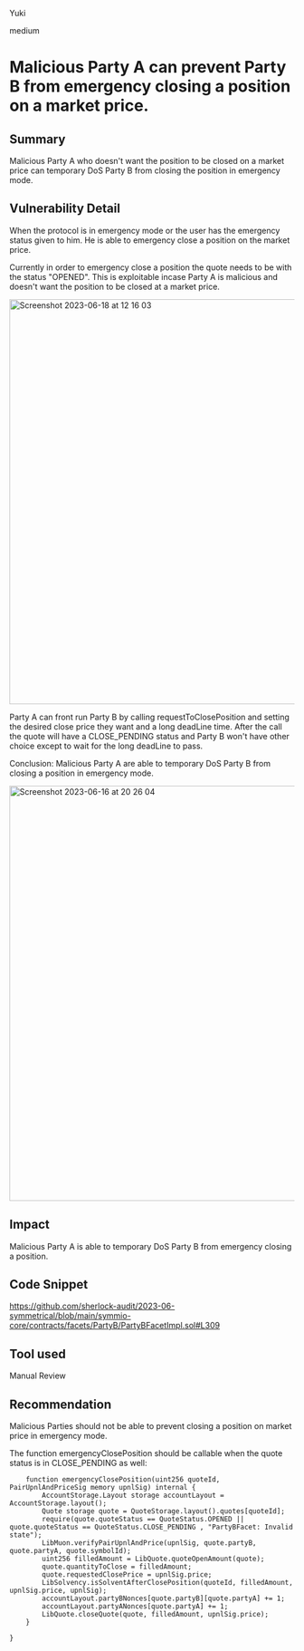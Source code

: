 Yuki

medium

# Malicious Party A can prevent Party B from emergency closing a position on a market price.

## Summary
Malicious Party A who doesn't want the position to be closed on a market price can temporary DoS Party B from closing the position in emergency mode.

## Vulnerability Detail
When the protocol is in emergency mode or the user has the emergency status given to him. He is able to emergency close a position on the market price.

Currently in order to emergency close a position the quote needs to be with the status "OPENED".
This is exploitable incase Party A is malicious and doesn't want the position to be closed at a market price.

<img width="715" alt="Screenshot 2023-06-18 at 12 16 03" src="https://github.com/SilentYuki/Symmetrical/assets/135425690/4086a998-a559-4dd9-8d00-9f1c0523c229">

Party A can front run Party B by calling requestToClosePosition and setting the desired close price they want and a long deadLine time. After the call the quote will have a CLOSE_PENDING status and Party B won't have other choice except to wait for the long deadLine to pass. 

Conclusion:
Malicious Party A are able to temporary DoS Party B from closing a position in emergency mode.

<img width="733" alt="Screenshot 2023-06-16 at 20 26 04" src="https://github.com/SilentYuki/Symmetrical/assets/135425690/4386e9e3-0ba5-4ed4-94dc-36fb45ed9a3c">

## Impact
Malicious Party A is able to temporary DoS Party B from emergency closing a position.

## Code Snippet

https://github.com/sherlock-audit/2023-06-symmetrical/blob/main/symmio-core/contracts/facets/PartyB/PartyBFacetImpl.sol#L309

## Tool used

Manual Review

## Recommendation
Malicious Parties should not be able to prevent closing a position on market price in emergency mode. 

The function emergencyClosePosition should be callable when the quote status is in CLOSE_PENDING as well:

```solidity
    function emergencyClosePosition(uint256 quoteId, PairUpnlAndPriceSig memory upnlSig) internal {
        AccountStorage.Layout storage accountLayout = AccountStorage.layout();
        Quote storage quote = QuoteStorage.layout().quotes[quoteId];
        require(quote.quoteStatus == QuoteStatus.OPENED || quote.quoteStatus == QuoteStatus.CLOSE_PENDING , "PartyBFacet: Invalid state");
        LibMuon.verifyPairUpnlAndPrice(upnlSig, quote.partyB, quote.partyA, quote.symbolId);
        uint256 filledAmount = LibQuote.quoteOpenAmount(quote);
        quote.quantityToClose = filledAmount;
        quote.requestedClosePrice = upnlSig.price;
        LibSolvency.isSolventAfterClosePosition(quoteId, filledAmount, upnlSig.price, upnlSig);
        accountLayout.partyBNonces[quote.partyB][quote.partyA] += 1;
        accountLayout.partyANonces[quote.partyA] += 1;
        LibQuote.closeQuote(quote, filledAmount, upnlSig.price);
    }

}
```
